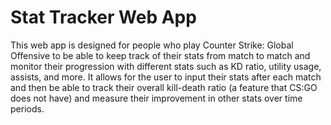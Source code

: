 # Stat Tracker Web App

This web app is designed for people who play Counter Strike: Global Offensive to be able to keep track of their stats from match to match and monitor their progression with different stats such as KD ratio, utility usage, assists, and more. It allows for the user to input their stats after each match and then be able to track their overall kill-death ratio (a feature that CS:GO does not have) and measure their improvement in other stats over time periods. 
